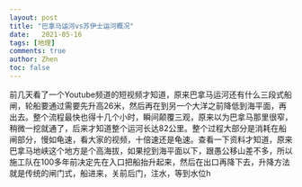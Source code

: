 ```yaml
---
layout: post
title: "巴拿马运河vs苏伊士运河概况"
date:   2021-05-16
tags: [地理]
comments: true
author: Zhen
toc: false
---
```

前几天看了一个Youtube频道的短视频才知道，原来巴拿马运河还有什么三段式船闸，轮船要通过需要先升高26米，然后再在到另一个大洋之前降低到海平面，再出去。整个流程最快也得十几个小时，瞬间颠覆三观，原来以为巴拿马那里很窄，稍微一挖就通了，后来才知道整个运河长达82公里。整个过程大部分是消耗在船闸部分，慢如龟速，看大家的视频，十倍速还是龟速。查看一下资料才知道，原来巴拿马地峡这个地方是个高海拔，如果挖到海平面以下，跟愚公移山差不多，所以施工队在100多年前决定先在入口把船抬升起来，然后在出口再降下去，升降方法就是传统的闸门式，船进来，关前后门，注水，等到水位h
<!--stackedit_data:
eyJoaXN0b3J5IjpbMTgyMzY3MjE4MCwyMjMwMTc2MThdfQ==
-->